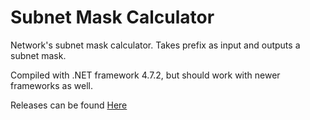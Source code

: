 # Subnet Mask Calculator

Network's subnet mask calculator. Takes prefix as input and outputs a subnet mask.

Compiled with .NET framework 4.7.2, but should work with newer frameworks as well.

Releases can be found [Here](https://github.com/aurismat/subnet-mask-calculator/releases)
